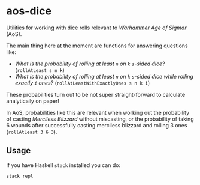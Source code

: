 # aos-dice

Utilities for working with dice rolls relevant to _Warhammer Age of Sigmar_ (AoS).

The main thing here at the moment are functions for answering questions like:

- _What is the probability of rolling at least `n` on `k` `s`-sided dice_? (`rollAtLeast s n k`)
- _What is the probability of rolling at least `n` on `k` `s`-sided dice while rolling exactly `i`
  ones?_ (`rollAtLeastWithExactlyOnes s n k i`)

These probabilities turn out to be not super straight-forward to calculate analytically on paper!

In AoS, probabilities like this are relevant when working out the probability of casting _Merciless
Blizzard_ without miscasting, or the probability of taking 6 wounds after successfully casting
merciless blizzard and rolling 3 ones (`rollAtLeast 3 6 3`).

## Usage

If you have Haskell `stack` installed you can do:

```
stack repl
```
